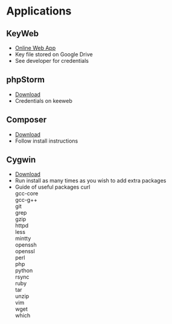 # Applications

## KeyWeb
- [Online Web App](https://keeweb.info/)
- Key file stored on Google Drive
- See developer for credentials

## phpStorm
- [Download](https://www.jetbrains.com/phpstorm/download)
- Credentials on keeweb

## Composer
- [Download](https://getcomposer.org/download/)
- Follow install instructions

## Cygwin
- [Download](https://www.cygwin.com)
- Run install as many times as you wish to add extra packages
- Guide of useful packages
curl  
gcc-core  
gcc-g++  
git  
grep  
gzip  
httpd  
less  
mintty  
openssh  
openssl  
perl  
php  
python  
rsync  
ruby  
tar  
unzip  
vim  
wget  
which  
